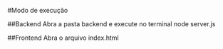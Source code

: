 #Modo de execução

##Backend
Abra a pasta backend e execute no terminal node server.js

##Frontend
Abra o arquivo index.html